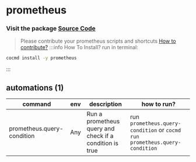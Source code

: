 # prometheus
### Visit the package [ Source Code ](https://github.com/cocmd/hub/tree/master/packages/prometheus)
> Please contribute your prometheus scripts and shortcuts
> [How to contribute?](https://github.com/cocmd/hub/blob/master/CONTRIBUTING.md)
:::info How To Install?
run in terminal:
```bash
cocmd install -y prometheus
```
:::
## automations (1)
| command | env | description | how to run? |
| --- | --- | --- | --- |
| prometheus.query-condition | Any | Run a prometheus query and check if a condition is true | run `prometheus.query-condition` or `cocmd run prometheus.query-condition` |


